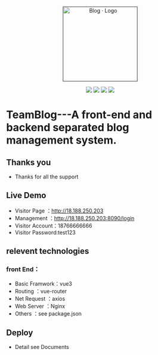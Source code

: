 <p align="center">
	<a href="" target="_blank">
		<img src="https://cdn.jsdelivr.net/gh/rawchen/JsDelivr/static/blog/favicon-gif.gif" alt="Blog · Logo" style="width: 200px; height: 200px">
	</a>
</p>
<p align="center">
	<img src="https://img.shields.io/badge/JDK-1.8+-orange">
	<img src="https://img.shields.io/badge/SpringBoot-2.2.7.RELEASE-brightgreen">
	<img src="https://img.shields.io/badge/Vue-2.6.11-brightgreen">
    	<img src="https://img.shields.io/badge/Nginx-1.22.1-brightgreen">

</p>



# TeamBlog---A front-end and backend separated blog management system.

## Thanks you

- Thanks for all the support

## Live Demo

- Visitor Page   ：http://18.188.250.203
- Management    ：http://18.188.250.203:8090/login
- Visitor Account：18766666666
- Visitor Password:test123

## relevent technologies

### front End：
- Basic Framwork：vue3
- Routing       ：vue-router
- Net Request   ：axios
- Web Server    ：Nginx
- Others        ：see package.json


## Deploy

- Detail see Documents

